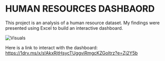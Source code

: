 # HUMAN RESOURCES DASHBAORD

This project is an analysis of a human resource dataset. My findings were presented using Excel to build an interactive dashboard.

![Visuals](https://github.com/MysTolu/Human-Resources-Dashboard/assets/165423864/6d0a5305-bc49-4e75-b94d-9d3a9fe73e50)


Here is a link to interact with the dashboard: https://1drv.ms/x/s!AkxRjtHsycTUggviRmgcKZGoItrz?e=Zj2Y5b


